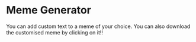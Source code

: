 # Meme Generator

You can add custom text to a meme of your choice. You can also download the customised meme by clicking on it!!
